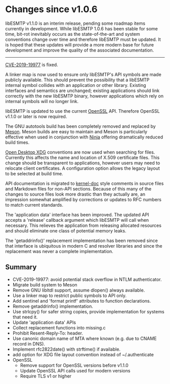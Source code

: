 # Changes since v1.0.6

libESMTP v1.1.0 is an interim release, pending some roadmap items currently in
development. While libESMTP 1.0.6 has been stable for some time, bit-rot
inevitably occurs as the state-of-the-art and system conventions change over
time and therefore libESMTP must be updated.  It is hoped that these updates
will provide a more modern base for future development and improve the quality
of the associated documentation.

---

[CVE-2019-19977][3] is fixed.

A linker map is now used to ensure only libESMTP's API symbols are made
publicly available.  This should prevent the possibility that a libESMTP
internal symbol collides with an application or other library.  Existing
interfaces and semantics are unchanged; existing applications should link
correctly with the new libESMTP binary, however applications which rely on
internal symbols will no longer link.

libESMTP is updated to use the current [OpenSSL][4] API.  Therefore OpenSSL
v1.1.0 or later is now required.

The GNU autotools build has been completely removed and replaced by [Meson][1].
Meson builds are easy to maintain and Meson is particularly effective when used
in conjunction with [Ninja][2] offering dramatically reduced build times.

[Open Desktop XDG][5] conventions are now used when searching for files.
Currently this affects the name and location of X.509 certificate files.
This change should be transparent to applications, however users may need to
relocate client certificates.  A configuration option allows the legacy layout
to be selected at build time.

API documentation is migrated to [kernel-doc][6] style comments in source files
and Markdown files for non-API sections.  Because of this many of the changes
to source files look more drastic than they actually are, an impression
somewhat amplified by corrections or updates to RFC numbers to match current
standards.

The 'application data' interface has been improved. The updated API accepts a
'release' callback argument which libESMTP will call when necessary.  This
relieves the application from releasing allocated resources and should
eliminate one class of potential memory leaks.

The 'getaddrinfo()' replacement implementation has been removed since that
interface is ubiquitous in modern C and resolver libraries and since the
replacement was never a complete implementation.

## Summary

* CVE-2019-19977: avoid potential stack overflow in NTLM authenticator.
* Migrate build system to Meson
* Remove GNU libltdl support, assume dlopen() always available.
* Use a linker map to restrict public symbols to API only.
* Add sentinel and 'format printf' attributes to function declarations.
* Remove getaddrinfo() implementation.
* Use strlcpy() for safer string copies, provide implementation for systems that need it.
* Update 'application data' APIs
* Collect replacement functions into missing.c
* Prohibit Resent-Reply-To: header.
* Use canonic domain name of MTA where known (e.g. due to CNAME record in DNS).
* Implement rfc2822date() with strftime() if available.
* add option for XDG file layout convention instead of ~/.authenticate
* OpenSSL
  - Remove support for OpenSSL versions before v1.1.0
  - Update OpenSSL API calls used for modern versions
  - Require TLS v1 or higher

[1]: https://mesonbuild.com/
[2]: https://ninja-build.org/
[3]: https://nvd.nist.gov/vuln/detail/CVE-2019-19977
[4]: https://www.openssl.org/
[5]: https://specifications.freedesktop.org/basedir-spec/basedir-spec-latest.html
[6]: https://www.kernel.org/doc/html/latest/doc-guide/kernel-doc.html
